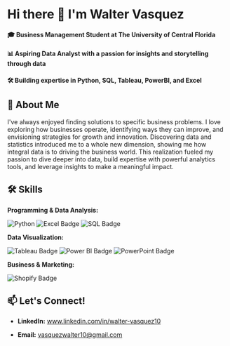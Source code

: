 # Hi there 👋 I'm Walter Vasquez
#### 🎓 Business Management Student at The University of Central Florida

#### 📊 Aspiring Data Analyst with a passion for insights and storytelling through data

#### 🛠️ Building expertise in Python, SQL, Tableau, PowerBI, and Excel 


## 🌟 About Me
I've always enjoyed finding solutions to specific business problems. I love exploring how businesses operate, identifying ways they can improve, and envisioning strategies for growth and innovation. Discovering data and statistics introduced me to a whole new dimension, showing me how integral data is to driving the business world. This realization fueled my passion to dive deeper into data, build expertise with powerful analytics tools, and leverage insights to make a meaningful impact.

## 🛠️ Skills

**Programming & Data Analysis:** 

 ![Python](https://img.shields.io/badge/python-3670A0?style=for-the-badge&logo=python&logoColor=ffdd54)   ![Excel Badge](https://img.shields.io/badge/Excel-Advanced-brightgreen?logo=microsoft-excel&logoColor=white&style=for-the-badge)   ![SQL Badge](https://img.shields.io/badge/SQL-Skills-CC2927?logo=postgresql&logoColor=white&style=for-the-badge)



**Data Visualization:** 

 ![Tableau Badge](https://img.shields.io/badge/Tableau-Skills-blue?logo=Tableau&logoColor=white&style=flat) ![Power BI Badge](https://img.shields.io/badge/Power%20BI-Skills-F2C811?logo=Power%20BI&logoColor=black&style=flat)   ![PowerPoint Badge](https://img.shields.io/badge/PowerPoint-Skills-B7472A?logo=microsoft-powerpoint&logoColor=white&style=flat)


**Business & Marketing:**

![Shopify Badge](https://img.shields.io/badge/Shopify-Skills-8DB543?logo=Shopify&logoColor=white&style=flat)





## 📫 Let's Connect!
- **LinkedIn:** www.linkedin.com/in/walter-vasquez10

- **Email:** vasquezwalter10@gmail.com
